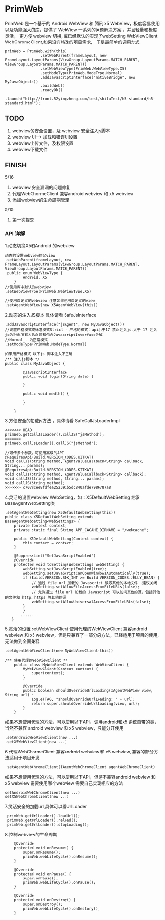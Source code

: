 # PrimWeb

PrimWeb 是一个基于的 Android WebView 和 腾讯 x5 WebView，极度容易使用以及功能强大的库，提供了 WebView 一系列的问题解决方案 ，并且轻量和极度灵活，
更方便 webview 切换, 库已经默认的实现了webSetting  WebViewClient WebChromeClient,如果没有特殊的项目需求,一下是最简单的调用方式.
```
primWeb = PrimWeb.with(this)
                .setWebParent(frameLayout, new FrameLayout.LayoutParams(ViewGroup.LayoutParams.MATCH_PARENT, ViewGroup.LayoutParams.MATCH_PARENT))
                .setWebViewType(PrimWeb.WebViewType.X5)
                .setModeType(PrimWeb.ModeType.Normal)
                .addJavascriptInterface("nativeBridge", new MyJavaObject())
                .buildWeb()
                .readyOk()
                .launch("http://front.52yingzheng.com/test/shiluTest/h5-standard/h5-standard.html");
 ```

## TODO
1. webview的安全设置，及 webview 安全注入js脚本
2. webview UI--> 加载和错误UI设置
3. webview上传文件，及权限设置
4. webview下载文件

## FINISH

5/16

1. webview 安全漏洞的问题修复
2. 代理WebChormeClient 兼容android webview 和 x5 webview
3. 添加webview的生命周期管理

5/15

1. 第一次提交



### API 详解
1.动态切换X5和Android 的webview
```
动态的设置webview的父view
.setWebParent(frameLayout, new FrameLayout.LayoutParams(ViewGroup.LayoutParams.MATCH_PARENT, ViewGroup.LayoutParams.MATCH_PARENT))
 public enum WebViewType {
        Android, X5
    }
//使用库中默认的webview
.setWebViewType(PrimWeb.WebViewType.X5)

//使用自定义的webview 注意如果使用自定义的view
.setAgentWebView(new X5AgentWebView(this))
```
2.动态的注入JS脚本 具体请看 SafeJsInterface
```
.addJavascriptInterface("jsAgent", new MyJavaObject())
//设置严格模式或标准模式Strict - 严格的模式：api小于17 禁止注入js,大于 17 注入js的对象所有方法必须都包含JavascriptInterface注解
//Normal - 为正常模式
.setModeType(PrimWeb.ModeType.Normal)

如果用严格模式 以下js 脚本注入不正确
/** 注入js脚本 */
public class MyJavaObject {

        @JavascriptInterface
        public void login(String data) {

        }

        public void medth() {

        }

    }
```
3.方便安全的加载js方法 ，具体请看 SafeCallJsLoaderImpl
```
<<<<<<< HEAD
primWeb.getCallJsLoader().callJS("jsMethod");
=======
primWeb.callJsLoader().callJS("jsMethod");

//可传多个参数，可使用高级的API
@RequiresApi(Build.VERSION_CODES.KITKAT)
void callJs(String method, AgentValueCallback<String> callback, String... params);
@RequiresApi(Build.VERSION_CODES.KITKAT)
void callJs(String method, AgentValueCallback<String> callback);
void callJS(String method, String... params);
void callJS(String method);
>>>>>>> c707dcee8fdfea252391b5dc840afde7986787a8
```

4.灵活的设置webview WebSetting，如：X5DefaultWebSetting 继承 BaseAgentWebSetting类
```
.setAgentWebSetting(new X5DefaultWebSetting(this))
public class X5DefaultWebSetting extends BaseAgentWebSetting<WebSettings> {
    private Context context;
    private static final String APP_CACAHE_DIRNAME = "/webcache";

    public X5DefaultWebSetting(Context context) {
        this.context = context;
    }

    @SuppressLint("SetJavaScriptEnabled")
    @Override
    protected void toSetting(WebSettings webSetting) {
        webSetting.setJavaScriptEnabled(true);
        webSetting.setJavaScriptCanOpenWindowsAutomatically(true);
        if (Build.VERSION.SDK_INT >= Build.VERSION_CODES.JELLY_BEAN) {
            // 通过 file url 加载的 Javascript 读取其他的本地文件 .建议关闭
            webSetting.setAllowFileAccessFromFileURLs(false);
            // 允许通过 file url 加载的 Javascript 可以访问其他的源，包括其他的文件和 http，https 等其他的源
            webSetting.setAllowUniversalAccessFromFileURLs(false);
        }
        }
       ......
   }
```

5.灵活的设置 setWebViewClient 使用代理的WebViewClient 兼容android webview 和 x5 webview，但是只兼容了一部分的方法，已经适用于项目的使用,无法做到全面兼容
```
.setAgentWebViewClient(new MyWebViewClient(this))

/** 使用代理的WebViewClient */
    public class MyWebViewClient extends WebViewClient {
        MyWebViewClient(Context context) {
            super(context);
        }

        @Override
        public boolean shouldOverrideUrlLoading(IAgentWebView view, String url) {
            Log.e(TAG, "shouldOverrideUrlLoading: " + url);
            return super.shouldOverrideUrlLoading(view, url);
        }
    }
```

如果不想使用代理的方法，可以使用以下API，调用android和x5 系统自带的类，当然不兼容 android webview 和 x5 webview，只能分开使用
```
.setAndroidWebViewClient(new ...)
.setX5WebViewClient(new ...)
```

6.代理WebChormeClient 兼容android webview 和 x5 webview, 兼容的部分方法适用于项目开发
```
 setAgentWebChromeClient(IAgentWebChromeClient agentWebChromeClient)
```
如果不想使用代理的方法，可以使用以下API，但是不兼容android webview 和 x5 webview 需要使用哪个webview 需要自己实现相应的方法

```
setAndroidWebChromeClient(new ...)
setX5WebChromeClient(new ...)
```

7.灵活安全的加载url,具体可以看UrlLoader

```
 primWeb.getUrlLoader().loadUrl();
 primWeb.getUrlLoader().reload();
 primWeb.getUrlLoader().stopLoading();
```

8.控制webview的生命周期
```
    @Override
    protected void onResume() {
        super.onResume();
        primWeb.webLifeCycle().onResume();
    }

    @Override
    protected void onPause() {
        super.onPause();
        primWeb.webLifeCycle().onPause();
    }

    @Override
    protected void onDestroy() {
        super.onDestroy();
        primWeb.webLifeCycle().onDestory();
    }
```